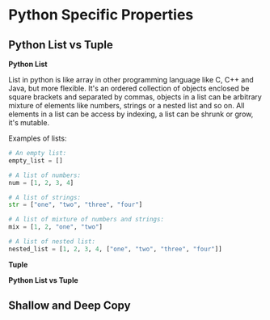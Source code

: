 # Python Specific Properties

## Python List vs Tuple

**Python List**

List in python is like array in other programming language like C, C++ and Java, but more flexible. It's an ordered collection of objects enclosed be square brackets and separated by commas, objects in a list can be arbitrary mixture of elements like numbers, strings or a nested list and so on. All elements in a list can be access by indexing, a list can be shrunk or grow, it's mutable.

Examples of lists:
```py
# An empty list:
empty_list = []

# A list of numbers:
num = [1, 2, 3, 4]

# A list of strings:
str = ["one", "two", "three", "four"]

# A list of mixture of numbers and strings:
mix = [1, 2, "one", "two"]

# A list of nested list:
nested_list = [1, 2, 3, 4, ["one", "two", "three", "four"]]
```

**Tuple**



**Python List vs Tuple**

## Shallow and Deep Copy
